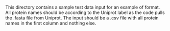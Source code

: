 This directory contains a sample test data input for an example of format. All protein names should be according to the Uniprot label as the code pulls the .fasta file from Uniprot. The input should be a .csv file with all protein names in the first column and nothing else. 
